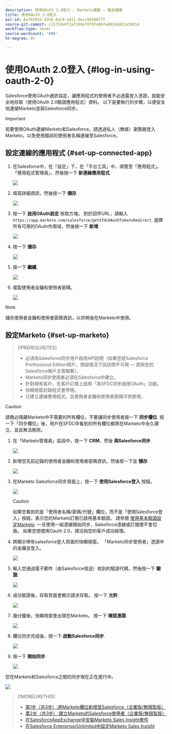 ```yaml
---
description: 使用OAuth 2.0登入 — Marketo檔案 — 產品檔案
title: 使用OAuth 2.0登入
exl-id: 0a70505d-d2b8-4dc9-ad11-decc86588f7f
source-git-commit: c15753e0f2af199af8fd7e8bfe0924a915a39814
workflow-type: tm+mt
source-wordcount: '490'
ht-degree: 0%

---
```


# 使用OAuth 2.0登入 {#log-in-using-oauth-2-0}

Salesforce使用OAuth通訊協定，讓應用程式的使用者不必透露登入憑證，就能安全地存取（使用OAuth 2.0驗證應用程式）資料。 以下是要執行的步驟，以便安全地連接Marketo並與Salesforce同步。

>[!IMPORTANT]
>
>若要使用OAuth連線Marketo和Salesforce，請透過私人（無痕）瀏覽器登入Marketo，以免使用錯誤的使用者名稱連線至Salesforce。

## 設定連線的應用程式 {#set-up-connected-app}

1. 在Salesforce中，在「設定」下，在「平台工具」中，導覽至「應用程式」、「應用程式管理員」，然後按一下 **新連線應用程式**.

   ![](assets/setting-up-oauth-2-1.png)

1. 填寫詳細資訊，然後按一下 **儲存**.

   ![](assets/setting-up-oauth-2-2.png)

1. 按一下 **啟用OAuth設定** 核取方塊。 對於回呼URL，請輸入 `https://app.marketo.com/salesforce/getSfdcOAuthTokensRedirect`. 選擇所有可用的OAuth作用域，然後按一下 **新增**.

   ![](assets/setting-up-oauth-2-3.png)

1. 按一下 **儲存**.

   ![](assets/setting-up-oauth-2-4.png)

1. 按一下 **繼續**.

   ![](assets/setting-up-oauth-2-5.png)

1. 複製使用者金鑰和使用者密碼。

   ![](assets/setting-up-oauth-2-6.png)

>[!NOTE]
>
>儲存使用者金鑰和使用者密碼資訊，以供稍後在Marketo中使用。

## 設定Marketo {#set-up-marketo}

>[!PREREQUISITES]
>
>* 必須為Salesforce同步用戶啟用API訪問（如果您是Salesforce Professional Edition用戶，預設情況下該訪問不可用 — 請與您的Salesforce帳戶主管聯繫）。
>* Marketo同步使用者必須在Salesforce中建立。
>* 針對現有客戶，在客戶訂閱上啟用「為SFDC同步啟用OAuth」功能。
>* 快顯視窗封鎖程式會停用。
>* 已建立連線應用程式，且使用者金鑰和使用者密碼可供使用。


>[!CAUTION]
>
>請務必隱藏Marketo中不需要的所有欄位，不要讓同步使用者按一下 **同步欄位**. 按一下「同步欄位」後，用戶在SFDC中看到的所有欄位都將在Marketo中永久建立，並且無法刪除。

1. 在「Marketo管理員」區段中，按一下 **CRM**，然後 **與Salesforce同步**.

   ![](assets/setting-up-oauth-2-7.png)

1. 新增您先前記錄的使用者金鑰和使用者密碼資訊，然後按一下並 **儲存**.

   ![](assets/setting-up-oauth-2-8.png)

1. 在Marketo Salesforce同步頁面上，按一下 **使用Salesforce登入** 按鈕。

   ![](assets/setting-up-oauth-2-9.png)

   >[!CAUTION]
   >
   >如果您看到的是「使用者名稱/密碼/代號」欄位，而不是「使用Salesforce登入」按鈕，表示您的Marketo訂閱已啟用基本驗證。 請參閱 [使用基本驗證設定Marketo](/help/marketo/product-docs/crm-sync/salesforce-sync/setup/enterprise-unlimited-edition/step-3-of-3-connect-marketo-and-salesforce-enterprise-unlimited.md). 一旦使用一組憑據開始同步，Salesforce憑據或訂閱便不會切換。 如果您想使用Oauth 2.0，請洽詢您的客戶成功經理。

1. 將顯示帶有salesforce登入頁面的快顯視窗。 「Marketo同步使用者」憑證中的金鑰並登入。

   ![](assets/setting-up-oauth-2-10.png)

1. 輸入您通過電子郵件（由Salesforce發送）收到的驗證代碼，然後按一下 **驗證**.

   ![](assets/setting-up-oauth-2-11.png)

1. 成功驗證後，存取頁面會顯示請求存取。 按一下 **允許**.

   ![](assets/setting-up-oauth-2-12.png)

1. 幾分鐘後，快顯視窗會出現在Marketo。 按一下 **確認憑證**.

   ![](assets/setting-up-oauth-2-13.png)

1. 欄位同步完成後，按一下 **啟動Salesforce同步**.

   ![](assets/setting-up-oauth-2-14.png)

1. 按一下 **開始同步**.

   ![](assets/setting-up-oauth-2-15.png)

您在Marketo和Salesforce之間的同步現在正在進行中。

![](assets/setting-up-oauth-2-16.png)

>[!MORELIKETHIS]
>
>* [第1步（共3步）:將Marketo欄位新增至Salesforce（企業版/無限製版）](/help/marketo/product-docs/crm-sync/salesforce-sync/setup/enterprise-unlimited-edition/step-1-of-3-add-marketo-fields-to-salesforce-enterprise-unlimited.md)
>* [第2步（共3步）:建立Marketo的Salesforce使用者（企業版/無限製版）](/help/marketo/product-docs/crm-sync/salesforce-sync/setup/enterprise-unlimited-edition/step-2-of-3-create-a-salesforce-user-for-marketo-enterprise-unlimited.md)
>* [在SalesforceAppExchange中安裝Marketo Sales Insight套件](/help/marketo/product-docs/marketo-sales-insight/msi-for-salesforce/installation/install-marketo-sales-insight-package-in-salesforce-appexchange.md)
>* [在Salesforce Enterprise/Unlimited中設定Marketo Sales Insight](/help/marketo/product-docs/marketo-sales-insight/msi-for-salesforce/configuration/configure-marketo-sales-insight-in-salesforce-enterprise-unlimited.md)

